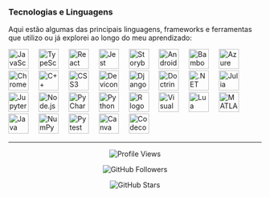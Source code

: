 <h3 align="left">Tecnologias e Linguagens</h3>

<!-- Descrição opcional -->
<p align="left">
  Aqui estão algumas das principais linguagens, frameworks e ferramentas que utilizo 
  ou já explorei ao longo do meu aprendizado:
</p>

<div align="left">
  <!-- Linha 1 -->
  <img src="https://img.shields.io/badge/JavaScript-F7DF1E?logo=javascript&logoColor=black&style=for-the-badge" height="40" alt="JavaScript logo" />
  <img width="12" />
  
  <img src="https://cdn.jsdelivr.net/gh/devicons/devicon/icons/typescript/typescript-original.svg" height="40" alt="TypeScript logo" />
  <img width="12" />
  
  <img src="https://cdn.jsdelivr.net/gh/devicons/devicon/icons/react/react-original.svg" height="40" alt="React logo" />
  <img width="12" />
  
  <img src="https://cdn.jsdelivr.net/gh/devicons/devicon/icons/jest/jest-plain.svg" height="40" alt="Jest logo" />
  <img width="12" />
  
  <img src="https://cdn.jsdelivr.net/gh/devicons/devicon/icons/storybook/storybook-original.svg" height="40" alt="Storybook logo" />
  <img width="12" />
  
  <img src="https://cdn.jsdelivr.net/gh/devicons/devicon/icons/android/android-original.svg" height="40" alt="Android logo" />
  <img width="12" />
  
  <img src="https://cdn.jsdelivr.net/gh/devicons/devicon/icons/bamboo/bamboo-original.svg" height="40" alt="Bamboo logo" />
  <img width="12" />
  
  <!-- Linha 2 -->
  <img src="https://cdn.jsdelivr.net/gh/devicons/devicon/icons/azure/azure-original.svg" height="40" alt="Azure logo" />
  <img width="12" />
  
  <img src="https://cdn.jsdelivr.net/gh/devicons/devicon/icons/chrome/chrome-original.svg" height="40" alt="Chrome logo" />
  <img width="12" />
  
  <img src="https://cdn.jsdelivr.net/gh/devicons/devicon/icons/cplusplus/cplusplus-original.svg" height="40" alt="C++ logo" />
  <img width="12" />
  
  <img src="https://cdn.jsdelivr.net/gh/devicons/devicon/icons/css3/css3-original.svg" height="40" alt="CSS3 logo" />
  <img width="12" />
  
  <img src="https://cdn.jsdelivr.net/gh/devicons/devicon/icons/devicon/devicon-original.svg" height="40" alt="Devicon logo" />
  <img width="12" />
  
  <img src="https://cdn.jsdelivr.net/gh/devicons/devicon/icons/django/django-plain.svg" height="40" alt="Django logo" />
  <img width="12" />
  
  <img src="https://cdn.jsdelivr.net/gh/devicons/devicon/icons/doctrine/doctrine-original.svg" height="40" alt="Doctrine logo" />
  <img width="12" />
  
  <!-- Linha 3 -->
  <img src="https://cdn.jsdelivr.net/gh/devicons/devicon/icons/dotnetcore/dotnetcore-original.svg" height="40" alt=".NET Core logo" />
  <img width="12" />
  
  <img src="https://cdn.jsdelivr.net/gh/devicons/devicon/icons/julia/julia-original.svg" height="40" alt="Julia logo" />
  <img width="12" />
  
  <img src="https://cdn.jsdelivr.net/gh/devicons/devicon/icons/jupyter/jupyter-original.svg" height="40" alt="Jupyter logo" />
  <img width="12" />
  
  <img src="https://cdn.jsdelivr.net/gh/devicons/devicon/icons/nodejs/nodejs-original.svg" height="40" alt="Node.js logo" />
  <img width="12" />
  
  <img src="https://cdn.jsdelivr.net/gh/devicons/devicon/icons/pycharm/pycharm-original.svg" height="40" alt="PyCharm logo" />
  <img width="12" />
  
  <img src="https://cdn.jsdelivr.net/gh/devicons/devicon/icons/python/python-original.svg" height="40" alt="Python logo" />
  <img width="12" />
  
  <img src="https://cdn.jsdelivr.net/gh/devicons/devicon/icons/r/r-original.svg" height="40" alt="R logo" />
  <img width="12" />
  
  <!-- Linha 4 -->
  <img src="https://cdn.jsdelivr.net/gh/devicons/devicon/icons/visualstudio/visualstudio-plain.svg" height="40" alt="Visual Studio logo" />
  <img width="12" />
  
  <img src="https://cdn.jsdelivr.net/gh/devicons/devicon/icons/lua/lua-original.svg" height="40" alt="Lua logo" />
  <img width="12" />
  
  <img src="https://cdn.jsdelivr.net/gh/devicons/devicon/icons/matlab/matlab-original.svg" height="40" alt="MATLAB logo" />
  <img width="12" />
  
  <img src="https://skillicons.dev/icons?i=java" height="40" alt="Java logo" />
  <img width="12" />
  
  <img src="https://cdn.jsdelivr.net/gh/devicons/devicon/icons/numpy/numpy-original.svg" height="40" alt="NumPy logo" />
  <img width="12" />
  
  <img src="https://cdn.jsdelivr.net/gh/devicons/devicon/icons/pytest/pytest-original.svg" height="40" alt="Pytest logo" />
  <img width="12" />
  
  <img src="https://cdn.jsdelivr.net/gh/devicons/devicon/icons/canva/canva-original.svg" height="40" alt="Canva logo" />
  <img width="12" />
  
  <img src="https://cdn.jsdelivr.net/gh/devicons/devicon/icons/codecov/codecov-plain.svg" height="40" alt="Codecov logo" />
</div>

<hr />

<!-- Exemplo de "dados interessantes": contadores de visualizações e seguidores -->
<div align="center">
  <!-- Contador de Visualizações de Perfil -->
  <img
    src="https://komarev.com/ghpvc/?username=trovaurmath&color=blueviolet"
    alt="Profile Views"
  />
  
  <!-- Contador de Seguidores no GitHub -->
  <img
    src="https://img.shields.io/github/followers/trovaurmath?style=social"
    alt="GitHub Followers"
  />
  
  <!-- Contador de Estrelas (Stars) no GitHub -->
  <img
    src="https://img.shields.io/github/stars/trovaurmath?style=social"
    alt="GitHub Stars"
  />
  
  <!-- Caso queira mostrar watchers ou forks de um repositório específico,
       é só adicionar badges do shields.io, por exemplo:
       https://img.shields.io/github/watchers/trovaurmath/REPO?style=social -->
</div>

